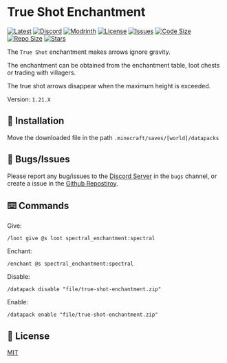 # True Shot Enchantment

[![Latest](https://img.shields.io/github/v/release/lullaby6/true-shot-enchantment-data-pack?color=blueviolet&logo=github)](https://github.com/lullaby6/true-shot-enchantment-data-pack/releases)
[![Discord](https://img.shields.io/discord/1327308441324097681?label=discord&color=blue&logo=discord)](https://discord.gg/5UdcDa5xNC) 
[![Modrinth](https://img.shields.io/modrinth/dt/true-shot-enchantment-data-pack?label=modrinth&logo=modrinth)](https://modrinth.com/datapack/true-shot-enchantment) 
[![License](https://img.shields.io/badge/license-mit-green)](https://github.com/lullaby6/true-shot-enchantment-data-pack/blob/main/LICENSE) 
[![Issues](https://img.shields.io/github/issues/lullaby6/true-shot-enchantment-data-pack?color=orange&logo=github)](https://github.com/lullaby6/true-shot-enchantment-data-pack/issues)
[![Code Size](https://img.shields.io/github/languages/code-size/lullaby6/true-shot-enchantment-data-pack?color=purple&logoColor=white)](https://github.com/lullaby6/true-shot-enchantment-data-pack)
[![Repo Size](https://img.shields.io/github/repo-size/lullaby6/true-shot-enchantment-data-pack?logo=dropbox&color=red)](https://github.com/lullaby6/true-shot-enchantment-data-pack)
[![Stars](https://img.shields.io/github/stars/lullaby6/true-shot-enchantment-data-pack?logo=github&color=yellow)](https://github.com/lullaby6/true-shot-enchantment-data-pack/stargazers)

The `True Shot` enchantment makes arrows ignore gravity.

The enchantment can be obtained from the enchantment table, loot chests or trading with villagers.

The true shot arrows disappear when the maximum height is exceeded.

Version: `1.21.X`

## 📂 Installation

Move the downloaded file in the path `.minecraft/saves/[world]/datapacks`

## 👾 Bugs/Issues

Please report any bug/issues to the [Discord Server](https://discord.gg/5UdcDa5xNC) in the `bugs` channel, or create a issue in the [Github Repostiroy](https://github.com/lullaby6/true-shot-enchantment-data-pack/issues).

## ⌨️ Commands

Give:

```mcfunction
/loot give @s loot spectral_enchantment:spectral
```

Enchant:

```mcfunction
/enchant @s spectral_enchantment:spectral
```

Disable:

```mcfunction
/datapack disable "file/true-shot-enchantment.zip"
```

Enable:

```mcfunction
/datapack enable "file/true-shot-enchantment.zip"
```

## 🪪 License

[MIT](https://github.com/lullaby6/true-shot-enchantment-data-pack/blob/main/LICENSE)